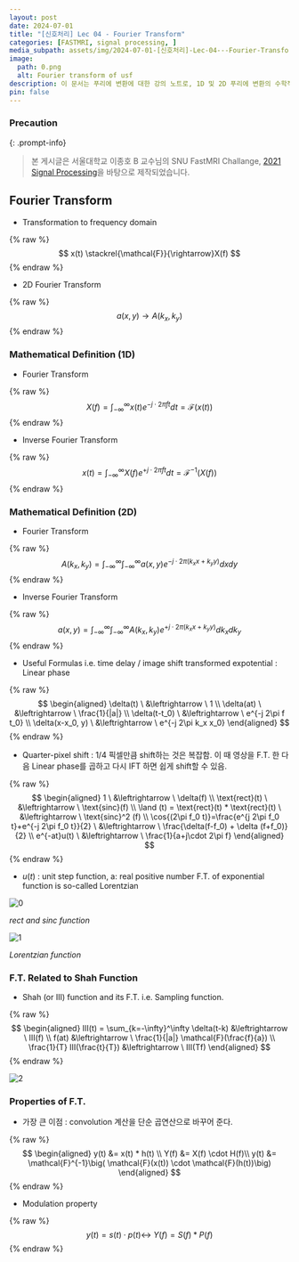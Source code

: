 ```yaml
---
layout: post
date: 2024-07-01
title: "[신호처리] Lec 04 - Fourier Transform"
categories: [FASTMRI, signal processing, ]
media_subpath: assets/img/2024-07-01-[신호처리]-Lec-04---Fourier-Transform.md/
image:
  path: 0.png
  alt: Fourier transform of usf
description: 이 문서는 푸리에 변환에 대한 강의 노트로, 1D 및 2D 푸리에 변환의 수학적 정의, 유용한 공식, 샤 함수와의 관계, 그리고 푸리에 변환의 주요 속성을 설명합니다. 푸리에 변환은 주파수 도메인으로의 변환을 통해 합성곱 계산을 단순화하고, 변조 속성을 포함하여 다양한 신호 처리 응용에 활용됩니다.
pin: false
---
```



### Precaution


{: .prompt-info}


> 본 게시글은 서울대학교 이종호 B 교수님의 SNU FastMRI Challange, [2021 Signal Processing](https://www.youtube.com/playlist?list=PLZjIfJn3RN8si1ohhmSoWgH4VYLPwIW84)을 바탕으로 제작되었습니다.


## Fourier Transform

- Transformation to frequency domain

{% raw %}
$$
x(t) \stackrel{\mathcal{F}}{\rightarrow}X(f)
$$
{% endraw %}

- 2D Fourier Transform

{% raw %}
$$
a(x,y) \rightarrow A(k_x, k_y)
$$
{% endraw %}


### Mathematical Definition (1D) 

- Fourier Transform

{% raw %}
$$
X(f) = \int_{-\infty}^\infty x(t) e^{-j\cdot 2\pi f t}dt = \mathcal{F}(x(t))
$$
{% endraw %}

- Inverse Fourier Transform

{% raw %}
$$
x(t) = \int_{-\infty}^\infty X(f) e^{+ j\cdot 2\pi f t}dt = \mathcal{F}^{-1}(X(f))
$$
{% endraw %}


### Mathematical Definition (2D)

- Fourier Transform

{% raw %}
$$
A(k_x, k_y) = \int_{-\infty}^\infty\int_{-\infty}^\infty a(x,y) e^{-j\cdot 2\pi (k_x x + k_y y)}dxdy
$$
{% endraw %}

- Inverse Fourier Transform

{% raw %}
$$
a(x,y) = \int_{-\infty}^\infty\int_{-\infty}^\infty A(k_x,k_y) e^{+j\cdot 2\pi (k_x x + k_y y)}dk_xdk_y
$$
{% endraw %}

- Useful Formulas
i.e. time delay / image shift
transformed expotential : Linear phase

{% raw %}
$$
\begin{aligned} \delta(t) \ &\leftrightarrow \ 1 \\ \delta(at) \ &\leftrightarrow \  \frac{1}{|a|} \\ \delta(t-t_0) \ &\leftrightarrow \ e^{-j 2\pi f t_0} \\ \delta(x-x_0, y) \ &\leftrightarrow \  e^{-j 2\pi k_x x_0} \end{aligned}
$$
{% endraw %}

- Quarter-pixel shift : 1/4 픽셀만큼 shift하는 것은 복잡함. 이 때 영상을 F.T. 한 다음 Linear phase를 곱하고 다시 IFT 하면 쉽게 shift할 수 있음.

{% raw %}
$$
\begin{aligned} 1 \ &\leftrightarrow \  \delta(f) \\ \text{rect}(t) \ &\leftrightarrow \ \text{sinc}(f) \\ \land (t) = \text{rect}(t) * \text{rect}(t) \ &\leftrightarrow \ \text{sinc}^2 (f) \\ \cos{(2\pi f_0 t)}=\frac{e^{j 2\pi f_0 t}+e^{-j 2\pi f_0 t}}{2} \ &\leftrightarrow \ \frac{\delta(f-f_0) + \delta (f+f_0)}{2} \\ e^{-at}u(t) \ &\leftrightarrow \  \frac{1}{a+j\cdot 2\pi f} \end{aligned}
$$
{% endraw %}

- $u(t)$ : unit step function, a: real positive number
F.T. of exponential function is so-called Lorentzian

![0](/0.png)


_rect and sinc function_


![1](/1.png)


_Lorentzian function_


### F.T. Related to Shah Function

- Shah (or III) function and its F.T.
i.e. Sampling function.

{% raw %}
$$
\begin{aligned} III(t) = \sum_{k=-\infty}^\infty \delta(t-k) &\leftrightarrow \ III(f) \\ f(at) &\leftrightarrow \ \frac{1}{|a|} \mathcal{F}(\frac{f}{a}) \\ \frac{1}{T} III(\frac{t}{T}) &\leftrightarrow \ III(Tf) \end{aligned}
$$
{% endraw %}


![2](/2.png)


### Properties of F.T.

- 가장 큰 이점 : convolution 계산을 단순 곱연산으로 바꾸어 준다.

{% raw %}
$$
\begin{aligned} y(t) &= x(t) * h(t) \\ Y(f) &= X(f) \cdot H(f)\\ y(t) &= \mathcal{F}^{-1}\big( \mathcal{F}(x(t)) \cdot \mathcal{F}(h(t))\big) \end{aligned}
$$
{% endraw %}

- Modulation property

{% raw %}
$$
y(t) = s(t) \cdot p(t) \leftrightarrow \  Y(f) = S(f) * P(f)
$$
{% endraw %}


